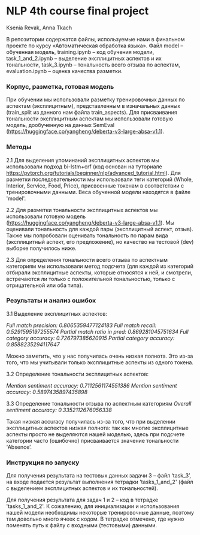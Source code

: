 # NLP 4th course final project
Ksenia Revak, Anna Tkach

В репозитории содержатся файлы, используемые нами в финальном проекте по курсу «Автоматическая обработка языка». Файл model – обученная модель, training.ipynb – код обучения модели, task_1_and_2.ipynb – выделение эксплицитных аспектов и их тональности, task_3.ipynb – тональность всего отзыва по аспектам, evaluation.ipynb – оценка качества разметки. 


### Корпус, разметка, готовая модель
При обучении мы использовали разметку тренировочных данных по аспектам (эксплицитным), представленным в изначальных данных (train_split из данного нам файла train_aspects). Для присваивания тональности эксплицитным аспектам мы использовали готовую модель, дообученную на данных SemEval (https://huggingface.co/yangheng/deberta-v3-large-absa-v1.1). 

### Методы
2.1 Для выделения упоминаний эксплицитных аспектов мы использовали подход bi-lstm+crf (код основан на туториале https://pytorch.org/tutorials/beginner/nlp/advanced_tutorial.html). Для разметки последовательности мы использовали теги категорий (Whole, Interior, Service, Food, Price), присвоенные токенам в соответствии с тренировочными данными. Веса обученной модели находятся в файле 'model'.

2.2 Для разметки тональности эксплицитных аспектов мы использовали готовую модель (https://huggingface.co/yangheng/deberta-v3-large-absa-v1.1). Мы оценивали тональность для каждой пары (эксплицитный аспект, отзыв). Также мы попробовали оценивать тональность по парам вида (эксплицитный аспект, его предложение), но качество на тестовой (dev) выборке получилось ниже. 

2.3 Для определения тональности всего отзыва по аспектным категориям мы использовали метод подсчета (для каждой из категорий отбирали эксплицитные аспекты, которые относятся к ней, и смотрели, встречаются ли только с положительной тональностью, только с отрицательной или оба типа). 

### Результаты и анализ ошибок

3.1 Выделение эксплицитных аспектов: 

*Full match precision: 0.8065359477124183*
*Full match recall: 0.5291595197255574*
*Partial match ratio in pred: 0.869281045751634*
*Full category accuracy: 0.726797385620915*
*Partial category accuracy: 0.8588235294117647*

Можно заметить, что у нас получилась очень низкая полнота. Это из-за того, что мы учитывали только эксплицитные аспекты из одного токена. 

3.2  Определение тональности эксплицитных аспектов: 

*Mention sentiment accuracy: 0.7112561174551386*
*Mention sentiment accuracy: 0.5897435897435898*

3.3 Определение тональности отзыва по аспектным категориям 
*Overall sentiment accuracy: 0.3352112676056338*

Такая низкая accuracy получилась из-за того, что при выделении эксплицитных аспектов низкая полнота: так как многие эксплицитные аспекты просто не выделяются нашей моделью, здесь при подсчете категории часто (ошибочно) присваивается значение тональности ‘Absence’. 


### Инструкция по запуску 

Для получения результата на тестовых данных задачи 3 – файл ‘task_3’, на входе подается результат выполнения тетрадки 'tasks_1_and_2' (файл с выделением эксплицитных аспектов и их тональностей). 

Для получения результата для задач 1 и 2 – код в тетрадке 'tasks_1_and_2'. К сожалению, для инициализации и использования нашей модели необходимы некоторые тренировочные данные, поэтому там довольно много ячеек с кодом. В тетрадке отмечено, где нужно поменять путь к файлу с входными (тестовыми) данными. 

